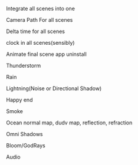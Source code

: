 Integrate all scenes into one

Camera Path For all scenes

Delta time for all scenes

clock in all scenes(sensibly)

Animate final scene app uninstall

Thunderstorm

Rain

Lightning(Noise or Directional Shadow)

Happy end

Smoke

Ocean normal map, dudv map, reflection, refraction

Omni Shadows

Bloom/GodRays

Audio
